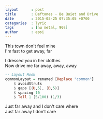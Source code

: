 ```yaml
---
layout      : post
title       : Deftones - Be Quiet and Drive
date        : 2015-03-25 07:35:05 +0700
categories  : lyric
tags        : [nu metal, 90s]
author      : epsi
---
```


This town don't feel mine  
I'm fast to get away, far

I dressed you in her clothes  
Now drive me far away, away, away

```haskell
-- Layout Hook
commonLayout = renamed [Replace "common"]
    $ avoidStruts 
    $ gaps [(U,5), (D,5)] 
    $ spacing 10
    $ Tall 1 (5/100) (1/3)
```

Just far away and I don't care where  
Just far away I don't care

